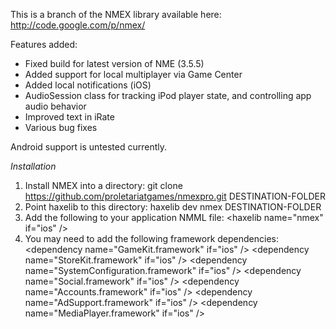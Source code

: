 This is a branch of the NMEX library available here: http://code.google.com/p/nmex/

Features added:
* Fixed build for latest version of NME (3.5.5)
* Added support for local multiplayer via Game Center
* Added local notifications (iOS)
* AudioSession class for tracking iPod player state, and controlling app audio behavior
* Improved text in iRate
* Various bug fixes

Android support is untested currently.

_Installation_

1. Install NMEX into a directory:
git clone https://github.com/proletariatgames/nmexpro.git DESTINATION-FOLDER
2. Point haxelib to this directory:
haxelib dev nmex DESTINATION-FOLDER
3. Add the following to your application NMML file:
  &lt;haxelib name="nmex" if="ios" /&gt;
4. You may need to add the following framework dependencies:
  &lt;dependency name="GameKit.framework" if="ios" /&gt;
  &lt;dependency name="StoreKit.framework" if="ios" /&gt;
  &lt;dependency name="SystemConfiguration.framework" if="ios" /&gt;
  &lt;dependency name="Social.framework" if="ios" /&gt;
  &lt;dependency name="Accounts.framework" if="ios" /&gt;
  &lt;dependency name="AdSupport.framework" if="ios" /&gt;
  &lt;dependency name="MediaPlayer.framework" if="ios" /&gt;
